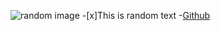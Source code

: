 ![random image](https://media.istockphoto.com/photos/flying-pigeon-in-the-woods-picture-id1360923661?b=1&k=20&m=1360923661&s=170667a&w=0&h=E4sZ2Yt4_ZbcFry1moyz9qV-1LOXtYInlz1lkZuwz98=)
-[x]This is random text
-[Github](https://github.com/Johann-George/)
